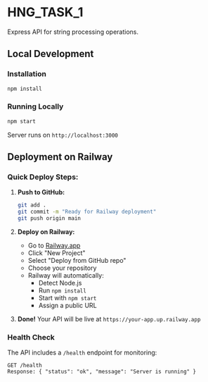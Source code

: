 # HNG_TASK_1

Express API for string processing operations.

## Local Development

### Installation
```bash
npm install
```

### Running Locally
```bash
npm start
```
Server runs on `http://localhost:3000`

## Deployment on Railway

### Quick Deploy Steps:

1. **Push to GitHub:**
   ```bash
   git add .
   git commit -m "Ready for Railway deployment"
   git push origin main
   ```

2. **Deploy on Railway:**
   - Go to [Railway.app](https://railway.app/)
   - Click "New Project"
   - Select "Deploy from GitHub repo"
   - Choose your repository
   - Railway will automatically:
     - Detect Node.js
     - Run `npm install`
     - Start with `npm start`
     - Assign a public URL

3. **Done!** Your API will be live at `https://your-app.up.railway.app`

### Health Check
The API includes a `/health` endpoint for monitoring:
```
GET /health
Response: { "status": "ok", "message": "Server is running" }
```
